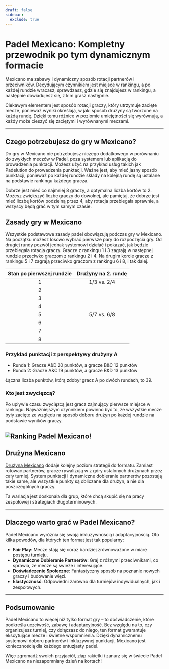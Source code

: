 ```yaml
---
draft: false
sidebar:
  exclude: true
---
```


# Padel Mexicano: Kompletny przewodnik po tym dynamicznym formacie

Mexicano ma zabawy i dynamiczny sposób rotacji partnerów i przeciwników. Decydującym czynnikiem jest miejsce w rankingu, a po każdej rundzie wracasz, sprawdzasz, gdzie się znajdujesz w rankingu, a następnie dowiadujesz się, z kim grasz następnie.

Ciekawym elementem jest sposób rotacji graczy, który utrzymuje zacięte mecze, ponieważ wyniki określają, w jaki sposób drużyny są tworzone na każdą rundę. Dzięki temu różnice w poziomie umiejętności się wyrównują, a każdy może cieszyć się zaciętymi i wyrównanymi meczami.

---

## Czego potrzebujesz do gry w Mexicano?

Do gry w Mexicano nie potrzebujesz niczego dodatkowego w porównaniu do zwykłych meczów w Padel, poza systemem lub aplikacją do prowadzenia punktacji. Możesz użyć na przykład usług takich jak Padelution do prowadzenia punktacji. Ważne jest, aby mieć jasny sposób punktacji, ponieważ po każdej rundzie składy na kolejną rundę są ustalane na podstawie rankingu każdego gracza.

Dobrze jest mieć co najmniej 8 graczy, a optymalna liczba kortów to 2. Możesz zwiększyć liczbę graczy do dowolnej, ale pamiętaj, że dobrze jest mieć liczbę kortów podzielną przez 4, aby rotacja przebiegała sprawnie, a wszyscy będą grać w tym samym czasie.

## Zasady gry w Mexicano
Wszystkie podstawowe zasady padel obowiązują podczas gry w Mexicano. Na początku możesz losowo wybrać pierwsze pary do rozpoczęcia gry. Od drugiej rundy pozwól jednak systemowi działać i pokazać, jak będzie przebiegała rotacja graczy. Gracze z rankingu 1 i 3 zagrają w następnej rundzie przeciwko graczom z rankingu 2 i 4. Na drugim korcie gracze z rankingu 5 i 7 zagrają przeciwko graczom z rankingu 6 i 8, i tak dalej.

| Stan po pierwszej rundzie | Drużyny na 2. rundę |
|:---------------------------:|:-------------------:|
|              1              |     1/3 vs. 2/4     |
|              2              |                     |
|              3              |                     |
|              4              |                     |
|              5              |     5/7 vs. 6/8     |
|              6              |                     |
|              7              |                     |
|              8              |                     |


### Przykład punktacji z perspektywy drużyny A
- Runda 1: Gracze A&D 20 punktów, a gracze B&C 12 punktów
- Runda 2: Gracze A&C 19 punktów, a gracze B&D 13 punktów

Łączna liczba punktów, którą zdobył gracz A po dwóch rundach, to 39.


### Kto jest zwycięzcą?
Po upływie czasu zwycięzcą jest gracz zajmujący pierwsze miejsce w rankingu. Najważniejszym czynnikiem powinno być to, że wszystkie mecze były zacięte ze względu na sposób doboru drużyn po każdej rundzie na podstawie wyników graczy.

![Ranking Padel Mexicano!](/pl/images/padel-mexicano.png "Ranking Padel Mexicano")
---

## Drużyna Mexicano

[Drużyna Mexicano](/pl/team-mexicano) dodaje kolejny poziom strategii do formatu. Zamiast rotować partnerów, gracze rywalizują w z góry ustalonych drużynach przez cały turniej. System punktacji i dynamiczne dobieranie partnerów pozostają takie same, ale wszystkie punkty są obliczane dla drużyn, a nie dla poszczególnych graczy.

Ta wariacja jest doskonała dla grup, które chcą skupić się na pracy zespołowej i strategiach długoterminowych.

---

## Dlaczego warto grać w Padel Mexicano?

Padel Mexicano wyróżnia się swoją inkluzywnością i adaptacyjnością. Oto kilka powodów, dla których ten format jest tak popularny:
- **Fair Play**: Mecze stają się coraz bardziej zrównoważone w miarę postępu turnieju.
- **Dynamiczne Dobieranie Partnerów**: Graj z różnymi przeciwnikami, co sprawia, że mecze są świeże i interesujące.
- **Doświadczenie Społeczne**: Fantastyczny sposób na poznanie nowych graczy i budowanie więzi.
- **Elastyczność**: Odpowiedni zarówno dla turniejów indywidualnych, jak i zespołowych.

---

## Podsumowanie

Padel Mexicano to więcej niż tylko format gry – to doświadczenie, które podkreśla uczciwość, zabawę i adaptacyjność. Bez względu na to, czy organizujesz turniej, czy dołączasz do niego, ten format gwarantuje ekscytujące mecze i świetne wspomnienia. Dzięki dynamicznemu systemowi doboru partnerów i inkluzywnej punktacji, Mexicano jest koniecznością dla każdego entuzjasty padel.

Więc zgromadź swoich przyjaciół, złap rakietki i zanurz się w świecie Padel Mexicano na niezapomniany dzień na kortach!